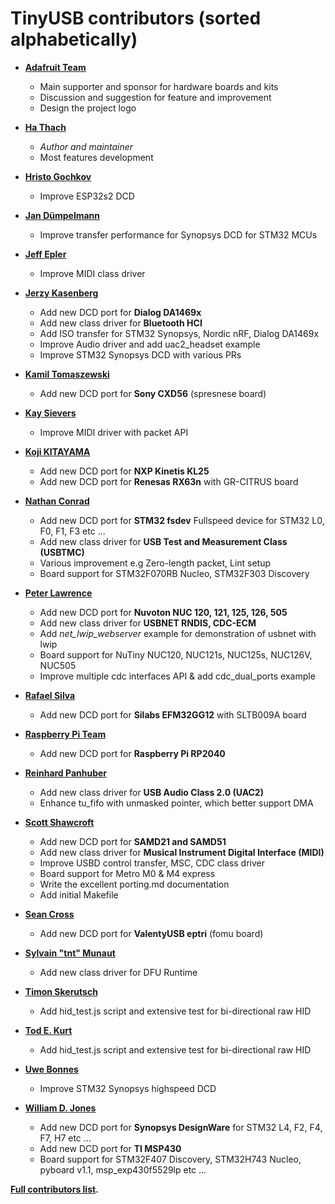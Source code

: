 # TinyUSB contributors (sorted alphabetically)

- **[Adafruit Team](https://github.com/adafruit)**
  - Main supporter and sponsor for hardware boards and kits
  - Discussion and suggestion for feature and improvement
  - Design the project logo

- **[Ha Thach](https://github.com/hathach)**
  - *Author and maintainer*
  - Most features development

- **[Hristo Gochkov](https://github.com/me-no-dev)**
  - Improve ESP32s2 DCD

- **[Jan Dümpelmann](https://github.com/duempel)**
  - Improve transfer performance for Synopsys DCD for STM32 MCUs

- **[Jeff Epler](https://github.com/jepler)**
  - Improve MIDI class driver

- **[Jerzy Kasenberg](https://github.com/kasjer)**
  - Add new DCD port for **Dialog DA1469x**
  - Add new class driver for **Bluetooth HCI**
  - Add ISO transfer for STM32 Synopsys, Nordic nRF, Dialog DA1469x
  - Improve Audio driver and add uac2_headset example
  - Improve STM32 Synopsys DCD with various PRs

- **[Kamil Tomaszewski](https://github.com/kamtom480)**
  - Add new DCD port for **Sony CXD56** (spresnese board)

- **[Kay Sievers](https://github.com/kaysievers)**
  - Improve MIDI driver with packet API

- **[Koji KITAYAMA](https://github.com/kkitayam)**
  - Add new DCD port for **NXP Kinetis KL25**
  - Add new DCD port for **Renesas RX63n** with GR-CITRUS board

- **[Nathan Conrad](https://github.com/pigrew)**
  - Add new DCD port for **STM32 fsdev** Fullspeed device for STM32 L0, F0, F1, F3 etc ...
  - Add new class driver for **USB Test and Measurement Class (USBTMC)**
  - Various improvement e.g Zero-length packet, Lint setup
  - Board support for STM32F070RB Nucleo, STM32F303 Discovery

- **[Peter Lawrence](https://github.com/majbthrd)**
  - Add new DCD port for **Nuvoton NUC 120, 121, 125, 126, 505**
  - Add new class driver for **USBNET RNDIS, CDC-ECM**
  - Add *net_lwip_webserver* example for demonstration of usbnet with lwip
  - Board support for NuTiny NUC120, NUC121s, NUC125s, NUC126V, NUC505
  - Improve multiple cdc interfaces API & add cdc_dual_ports example

- **[Rafael Silva](https://github.com/perigoso)**
  - Add new DCD port for **Silabs EFM32GG12** with SLTB009A board

- **[Raspberry Pi Team](https://github.com/raspberrypi)**
  - Add new DCD port for **Raspberry Pi RP2040**

- **[Reinhard Panhuber](https://github.com/PanRe)**
  - Add new class driver for **USB Audio Class 2.0 (UAC2)**
  - Enhance tu_fifo with unmasked pointer, which better support DMA

- **[Scott Shawcroft](https://github.com/tannewt)**
  - Add new DCD port for **SAMD21 and SAMD51**
  - Add new class driver for **Musical Instrument Digital Interface (MIDI)**
  - Improve USBD control transfer, MSC, CDC class driver
  - Board support for Metro M0 & M4 express
  - Write the excellent porting.md documentation
  - Add initial Makefile

- **[Sean Cross](https://github.com/xobs)**
  - Add new DCD port for **ValentyUSB eptri** (fomu board)

- **[Sylvain "tnt" Munaut](https://github.com/smunaut)**
  - Add new class driver for DFU Runtime

- **[Timon Skerutsch](https://github.com/PTS93)**
  - Add hid_test.js script and extensive test for bi-directional raw HID

- **[Tod E. Kurt](https://github.com/todbot)**
  - Add hid_test.js script and extensive test for bi-directional raw HID

- **[Uwe Bonnes](https://github.com/UweBonnes)**
  - Improve STM32 Synopsys highspeed DCD

- **[William D. Jones](https://github.com/cr1901)**
  - Add new DCD port for **Synopsys DesignWare** for STM32 L4, F2, F4, F7, H7 etc ...
  - Add new DCD port for **TI MSP430**
  - Board support for STM32F407 Discovery, STM32H743 Nucleo, pyboard v1.1, msp_exp430f5529lp etc ...

**[Full contributors list](https://github.com/hathach/tinyusb/contributors).**
